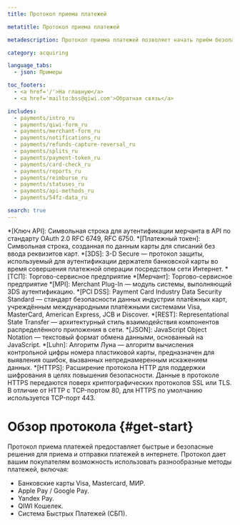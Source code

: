 ```yaml
---
title: Протокол приема платежей

metatitle: Протокол приема платежей

metadescription: Протокол приема платежей позволяет начать приём безопасных платежей с банковских карт от клиентов.

category: acquiring

language_tabs:
  - json: Примеры

toc_footers:
  - <a href='/'>На главную</a>
  - <a href='mailto:bss@qiwi.com'>Обратная связь</a>

includes:
  - payments/intro_ru
  - payments/qiwi-form_ru
  - payments/merchant-form_ru
  - payments/notifications_ru
  - payments/refunds-capture-reversal_ru
  - payments/splits_ru
  - payments/payment-token_ru
  - payments/card-check_ru
  - payments/reports_ru
  - payments/reimburse_ru
  - payments/statuses_ru
  - payments/api-methods_ru
  - payments/54fz-data_ru

search: true
---
```


 *[Ключ API]: Символьная строка для аутентификации мерчанта в API по стандарту OAuth 2.0 RFC 6749, RFC 6750.
 *[Платежный токен]: Символьная строка, созданная по данным карты для списаний без ввода реквизитов карт.
 *[3DS]: 3-D Secure — протокол защиты, используемый для аутентификации держателя банковской карты во время совершения платежной операции посредством сети Интернет.
 *[ТСП]: Торгово-сервисное предприятие
 *[Мерчант]: Торгово-сервисное предприятие
 *[MPI]: Merchant Plug-In — модуль системы, выполняющий 3DS аутентификацию.
 *[PCI DSS]: Payment Card Industry Data Security Standard — стандарт безопасности данных индустрии платёжных карт, учреждённым международными платёжными системами Visa, MasterCard, American Express, JCB и Discover.
 *[REST]: Representational State Transfer — архитектурный стиль взаимодействия компонентов распределённого приложения в сети.
 *[JSON]: JavaScript Object Notation — текстовый формат обмена данными, основанный на JavaScript.
 *[Luhn]: Алгоритм Луна — алгоритм вычисления контрольной цифры номера пластиковой карты, предназначен для выявления ошибок, вызванных непреднамеренным искажением данных.
 *[HTTPS]: Расширение протокола HTTP для поддержки шифрования в целях повышения безопасности. Данные в протоколе HTTPS передаются поверх криптографических протоколов SSL или TLS. В отличие от HTTP с TCP-портом 80, для HTTPS по умолчанию используется TCP-порт 443.

# Обзор протокола {#get-start}

Протокол приема платежей предоставляет быстрые и безопасные решения для приема и отправки платежей в интернете. Протокол дает вашим покупателям возможность использовать разнообразные методы платежей, включая:

* Банковские карты Visa, Mastercard, МИР.
* Apple Pay / Google Pay.
* Yandex Pay.
* QIWI Кошелек.
* Система Быстрых Платежей (СБП).
